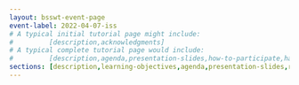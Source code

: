 ```yaml
---
layout: bsswt-event-page
event-label: 2022-04-07-iss
# A typical initial tutorial page might include:
#         [description,acknowledgments]
# A typical complete tutorial page would include: 
#         [description,agenda,presentation-slides,how-to-participate,hands-on-exercises,stay-in-touch,resources-from-presentations,requested-citation,acknowledgments]
sections: [description,learning-objectives,agenda,presentation-slides,resources-from-presentations,acknowledgments]
---
```

